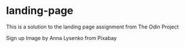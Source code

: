 # landing-page

This is a solution to the landing page assignment from The Odin Project

Sign up Image by Anna Lysenko from Pixabay